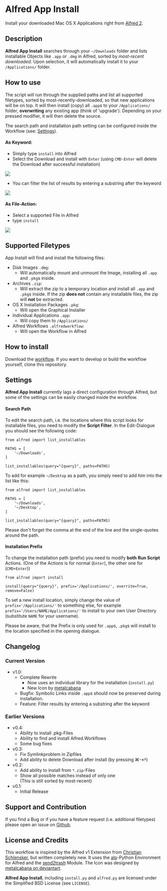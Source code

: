 # Alfred App Install
Install your downloaded Mac OS X Applications right from [Alfred 2][].

## Description
**Alfred App Install** searches through your `~/Downloads` folder and lists installable Objects like `.app` or `.dmg` in Alfred, sorted by *most-recent downloaded*. Upon selection, it will automatically install it to your `/Applications/` folder.

## How to use
The script will run through the supplied paths and list all supported filetypes, sorted by most-recently-downloaded, so that new applications will be on top. It will then install (copy) all `.app`s to your `/Applications/` folder, **overwriting** any existing app (think of 'upgrade'). Depending on your pressed modifier, it will then delete the source.


The search path and installation path setting can be configured inside the Workflow (see: [Settings](#Settings)).

#### As Keyword:
* Simply type `install` into Alfred
* Select the Download and install with `Enter` (using `CMD-Enter` will 
  delete the Download after successful installation)
  
![](http://f.lc3dyr.de/dmginstall-v1.0-01.png)
  
* You can filter the list of results by entering a substring after the keyword

![](http://f.lc3dyr.de/dmginstall-v1.0-02.png)


#### As File-Action:
* Select a supported File in Alfred
* type `install`

![](http://f.lc3dyr.de/dmginstall-v1.0-03.png)

## Supported Filetypes
App Install will find and install the following files:

* Disk Images `.dmg`:
    - Will automatically mount and unmount the Image, installing all `.app` and `.pkg`s inside.
* Archives `.zip`:
    - Will extract the zip to a temporary location and install all `.app` and `.pkg`s inside. If the zip **does not** contain any installable files, the zip will **not** be extracted.
* OS X Installation Packages `.pkg`:
	- Will open the Graphical Installer
* Individual Applications `.app`:
    - Will copy them to `/Applications/`
* Alfred Workflows `.alfredworkflow`:
    - Will open the Workflow in Alfred

## How to install
Download the [workflow][]. If you want to develop or build the workflow yourself, clone this repository.

## Settings
**Alfred App Install** currently lags a direct configuration through Alfred, but some of the settings can be easily changed inside the workflow.

#### Search Path
To edit the search path, i.e. the locations where this script looks for installable files, you need to modify the **Script Filter**. In the Edit-Dialogue you should see the following code:

```
from alfred import list_installables

PATHS = [
	'~/Downloads',
]

list_installables(query="{query}", paths=PATHS)
```

To add for example `~/Desktop` as a path, you simply need to add him into the list like this:

```
from alfred import list_installables

PATHS = [
	'~/Downloads',
	'~/Desktop',
]

list_installables(query="{query}", paths=PATHS)
```

Please don't forget the comma at the end of the line and the single-quotes around the path.

#### Installation Prefix
To change the installation path (prefix) you need to modify **both** **Run Script** Actions. (One of the Actions is for normal (`Enter`), the other one for (`CMD+Enter`))

```
from alfred import install

install(query="{query}", prefix='/Applications/', overrite=True, remove=False)
```

To set a new install location, simply change the value of `prefix='/Applications/'` to something else, for example `prefix='/Users/NAME/Applications/'` to install to your own User Directory (substitute `NAME` for your username).

Please be aware, that the Prefix is only used for `.app`s, `.pkg`s will install to the location specified in the opening dialogue.



## Changelog
### Current Version
* v1.0:
	- Complete Rewrite
		- Now uses an individual library for the installation (`install.py`)
		- New Icon by [metalcabana][meta]
	- Bugfix: Symbolic Links inside `.app`s should now be preserved during 
installation.
	- Feature: Filter results by entering a substring after the keyword
 
### Earlier Versions
* v0.4:
    - Ability to install .pkg-Files
    - Ability to find and install Alfred.Workflows
    - Some bug fixes
* v0.3:
    - Fix Symlinkproblem in Zipfiles
    - Add ability to delete Download after install (by pressing 
      &#x2318;-&#x21A9;)
* v0.2:
    - Add ability to install from `*.zip`-Files
    - Show all possible matches instead of only one<br/>(This is still sorted by most-recent)
* v0.1:
    - Initial Release
    
## Support and Contribution
If you find a Bug or if you have a feature request (i.e. additional filetypes) please open an issue on [Github](https://github.com/laerador/dmginstall).

## License and Credits
This workflow is inspired by the Alfred v1 Extension from [Christian 
Schlensker](https://github.com/wordofchristian/Install-DMG), but written completely new. It uses the [alp][]-Python 
Environment for Alfred and the [send2trash](https://pypi.python.org/pypi/Send2Trash) Module. The Icon was designed by [metalcabana on deviantart][meta].

**Alfred App Install**, including `install.py` and `alfred.py` are licensed under the Simplified BSD License (see `LICENSE`).



[meta]: http://metalcabana.deviantart.com/art/Installer-Flurry-Icon-273338470 "Installer Flurry Icons"
[Alfred 2]: http://www.alfredapp.com/ "Alfred v2 - Productivity Application for OS X"
[alp]: https://github.com/phyllisstein/alp
[workflow]: http://l.lc3dyr.de/dmginstallflow

